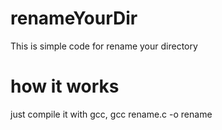 # renameYourDir
This is simple code for rename your directory 

# how it works
just compile it with gcc, gcc rename.c -o rename 
